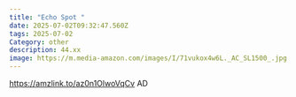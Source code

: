 ```yaml
---
title: "Echo Spot "
date: 2025-07-02T09:32:47.560Z
tags: 2025-07-02
Category: other
description: 44.xx
image: https://m.media-amazon.com/images/I/71vukox4w6L._AC_SL1500_.jpg
---
```

https://amzlink.to/az0n1OlwoVqCv
AD